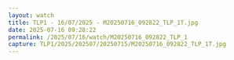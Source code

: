 ```yaml
---
layout: watch
title: TLP1 - 16/07/2025 - M20250716_092822_TLP_1T.jpg
date: 2025-07-16 09:28:22
permalink: /2025/07/16/watch/M20250716_092822_TLP_1
capture: TLP1/2025/202507/20250715/M20250716_092822_TLP_1T.jpg
---
```


